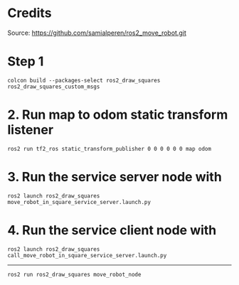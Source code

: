 # Credits

Source:  https://github.com/samialperen/ros2_move_robot.git

# Step 1

`colcon build --packages-select ros2_draw_squares ros2_draw_squares_custom_msgs`  

# 2. Run map to odom static transform listener

`ros2 run tf2_ros static_transform_publisher 0 0 0 0 0 0 map odom`  

# 3. Run the service server node with

`ros2 launch ros2_draw_squares move_robot_in_square_service_server.launch.py`  

# 4. Run the service client node with

`ros2 launch ros2_draw_squares call_move_robot_in_square_service_server.launch.py`  


---


`ros2 run ros2_draw_squares move_robot_node`  